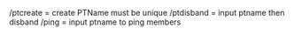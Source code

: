 /ptcreate = create PTName must be unique
/ptdisband = input ptname then disband
/ping = input ptname to ping members